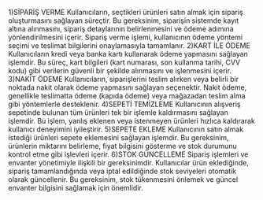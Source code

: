 1)SİPARİŞ VERME
Kullanıcıların, seçtikleri ürünleri satın almak için sipariş oluşturmasını sağlayan süreçtir. Bu gereksinim, siparişin sistemde kayıt altına alınmasını, sipariş detaylarının belirlenmesini ve ödeme adımına yönlendirilmesini içerir. Sipariş verme işlemi, kullanıcının ödeme yöntemi seçimi ve teslimat bilgilerini onaylamasıyla tamamlanır.
2)KART İLE ÖDEME
Kullanıcıların kredi veya banka kartı kullanarak ödeme yapmasını sağlayan işlemdir. Bu süreç, kart bilgileri (kart numarası, son kullanma tarihi, CVV kodu) gibi verilerin güvenli bir şekilde alınmasını ve işlenmesini içerir. 
3)NAKİT ÖDEME
Kullanıcıların, siparişlerini teslim alırken veya belirli bir noktada nakit olarak ödeme yapmasını sağlayan seçenektir. Nakit ödeme, genellikle teslimatta ödeme (kapıda ödeme) veya mağazadan teslim alma gibi yöntemlerle desteklenir.
4)SEPETİ TEMİZLEME
Kullanıcının alışveriş sepetinde bulunan tüm ürünleri tek bir işlemle kaldırmasını sağlayan işlemdir. Bu işlem, yanlış eklenen veya istenmeyen ürünleri hızlıca kaldırarak kullanıcı deneyimini iyileştirir.
5)SEPETE EKLEME
Kullanıcının satın almak istediği ürünleri sepete eklemesini sağlayan işlemdir. Bu gereksinim, ürünlerin miktarını belirleme, fiyat bilgisini gösterme ve stok durumunu kontrol etme gibi işlevleri içerir.
6)STOK GÜNCELLEME
Sipariş işlemleri ve envanter yönetimiyle ilişkili bir gereksinimdir. Kullanıcılar ürün eklediğinde, sipariş tamamlandığında veya iptal edildiğinde stok seviyeleri otomatik olarak güncellenir. Bu gereksinim, stok tükenmesini önlemek ve güncel envanter bilgisini sağlamak için önemlidir.
